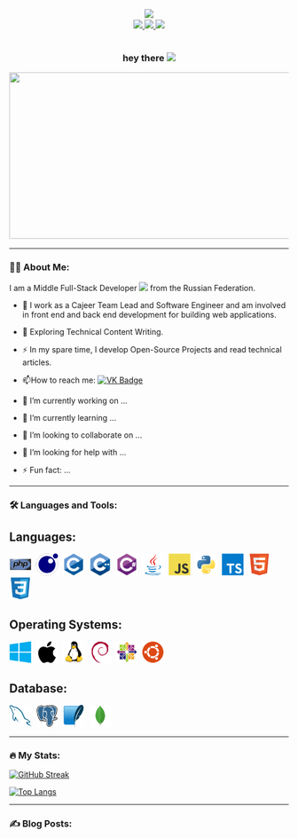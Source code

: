<div id="header" align="center">
  <img src="https://media.giphy.com/media/BemKqR9RDK4V2/giphy.gif" width="345"/>
  <div id="badges">
    <a href="https://vk.com/theskif4er">
      <img src="https://img.shields.io/badge/VKontakte-blue?style=for-the-badge&logo=vk&logoColor=white"/>
    </a>
    <a href="https://www.youtube.com/skif4er">
      <img src="https://img.shields.io/badge/YouTube-red?style=for-the-badge&logo=youtube&logoColor=white"/>
    </a>
    <a href="https://cajeer.ru/user/skif4er">
      <img src="https://img.shields.io/badge/CajeerTeam-black?style=for-the-badge&logo=cajeer&logoColor=white"/>
    </a>
  </div>
  <img src="https://komarev.com/ghpvc/?username=your-github-TheSkiF4er&style=flat-square&color=blue" alt=""/>
  
  ### hey there <img src="https://media.giphy.com/media/hvRJCLFzcasrR4ia7z/giphy.gif" width="30px"/>
</div>
<div align="center">
  <img src="https://media.giphy.com/media/3oKIPnAiaMCws8nOsE/giphy.gif" width="600" height="300"/>
</div>

---

### :man_technologist: About Me:

I am a Middle Full-Stack Developer <img src="https://media.giphy.com/media/WUlplcMpOCEmTGBtBW/giphy.gif" width="30"> from the Russian Federation.

- :telescope: I work as a Cajeer Team Lead and Software Engineer and am involved in front end and back end development for building web applications.

- :seedling: Exploring Technical Content Writing.

- :zap: In my spare time, I develop Open-Source Projects and read technical articles.

- :mailbox:How to reach me: [![VK Badge](https://img.shields.io/badge/-SkiF4er-blue?style=flat&logo=vk&logoColor=white)](https://vk.com/theskif4er)

- 🔭 I’m currently working on ...
- 🌱 I’m currently learning ...
- 👯 I’m looking to collaborate on ...
- 🤔 I’m looking for help with ...
- ⚡ Fun fact: ...

---

### :hammer_and_wrench: Languages and Tools:

## Languages:

<div>
  <img src="https://github.com/devicons/devicon/blob/master/icons/php/php-original.svg" width="40" height="40"/>&nbsp;
  <img src="https://github.com/devicons/devicon/blob/master/icons/lua/lua-original.svg" width="40" height="40"/>&nbsp;
  <img src="https://github.com/devicons/devicon/blob/master/icons/c/c-original.svg" width="40" height="40"/>&nbsp;
  <img src="https://github.com/devicons/devicon/blob/master/icons/cplusplus/cplusplus-original.svg" width="40" height="40"/>&nbsp;
  <img src="https://github.com/devicons/devicon/blob/master/icons/csharp/csharp-original.svg" width="40" height="40"/>&nbsp;
  <img src="https://github.com/devicons/devicon/blob/master/icons/java/java-original.svg" width="40" height="40"/>&nbsp;
  <img src="https://github.com/devicons/devicon/blob/master/icons/javascript/javascript-original.svg" width="40" height="40"/>&nbsp;
  <img src="https://github.com/devicons/devicon/blob/master/icons/python/python-original.svg" width="40" height="40"/>&nbsp;
  <img src="https://github.com/devicons/devicon/blob/master/icons/typescript/typescript-original.svg" width="40" height="40"/>&nbsp;
  <img src="https://github.com/devicons/devicon/blob/master/icons/html5/html5-original.svg" width="40" height="40"/>&nbsp;
  <img src="https://github.com/devicons/devicon/blob/master/icons/css3/css3-original.svg" width="40" height="40"/>&nbsp;
</div>

## Operating Systems:

<div>
  <img src="https://github.com/devicons/devicon/blob/master/icons/windows8/windows8-original.svg" width="40" height="40"/>&nbsp;
  <img src="https://github.com/devicons/devicon/blob/master/icons/apple/apple-original.svg" width="40" height="40"/>&nbsp;
  <img src="https://github.com/devicons/devicon/blob/master/icons/linux/linux-original.svg" width="40" height="40"/>&nbsp;
  <img src="https://github.com/devicons/devicon/blob/master/icons/debian/debian-original.svg" width="40" height="40"/>&nbsp;
  <img src="https://github.com/devicons/devicon/blob/master/icons/centos/centos-original.svg" width="40" height="40"/>&nbsp;
  <img src="https://github.com/devicons/devicon/blob/master/icons/ubuntu/ubuntu-plain.svg" width="40" height="40"/>&nbsp;
</div>

## Database:

<div>
  <img src="https://github.com/devicons/devicon/blob/master/icons/mysql/mysql-original.svg" width="40" height="40"/>&nbsp;
  <img src="https://github.com/devicons/devicon/blob/master/icons/postgresql/postgresql-original.svg" width="40" height="40"/>&nbsp;
  <img src="https://github.com/devicons/devicon/blob/master/icons/sqlite/sqlite-original.svg" width="40" height="40"/>&nbsp;
  <img src="https://github.com/devicons/devicon/blob/master/icons/mongodb/mongodb-original.svg" width="40" height="40"/>&nbsp;
</div>

---

### :fire: My Stats:
[![GitHub Streak](http://github-readme-streak-stats.herokuapp.com?user=TheSkiF4er&theme=dark&background=000000)](https://git.io/streak-stats)

[![Top Langs](https://github-readme-stats.vercel.app/api/top-langs/?username=TheSkiF4er&layout=compact&theme=vision-friendly-dark)](https://github.com/anuraghazra/github-readme-stats)

---

### :writing_hand: Blog Posts:

<!-- BLOG-POST-LIST:START -->

<!-- BLOG-POST-LIST:END -->
